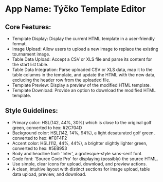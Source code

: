 # **App Name**: Týčko Template Editor

## Core Features:

- Template Display: Display the current HTML template in a user-friendly format.
- Image Upload: Allow users to upload a new image to replace the existing tournament image.
- Table Data Upload: Accept a CSV or XLS file and parse its content for the start list table.
- Table Data Integration: Parse uploaded CSV or XLS data, map it to the table columns in the template, and update the HTML with the new data, excluding the header row from the uploaded file.
- Template Preview: Display a preview of the modified HTML template.
- Template Download: Provide an option to download the modified HTML template.

## Style Guidelines:

- Primary color: HSL(142, 44%, 30%) which is close to the original golf green, converted to hex: #2C704D
- Background color: HSL(142, 14%, 94%), a light desaturated golf green, converted to hex: #F0F4F2
- Accent color: HSL(112, 44%, 44%), a brighter slightly lighter green, converted to hex: #5EB953
- Body and headline font: 'Inter', a grotesque-style sans-serif font. 
- Code font: 'Source Code Pro' for displaying (possibly) the source HTML.
- Use simple, clear icons for upload, download, and preview actions.
- A clean, intuitive layout with distinct sections for image upload, table data upload, preview, and download.